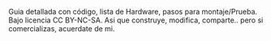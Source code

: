 Guia detallada con código, lista de Hardware, pasos para montaje/Prueba. Bajo licencia CC BY-NC-SA. Asi que construye, modifica, comparte.. pero si comercializas, acuerdate de mi.
